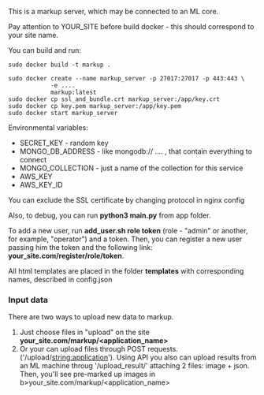 This is a markup server, which may be connected to an ML core.


Pay attention to YOUR_SITE before build docker - this should correspond to your site name.

You can build and run:

```
sudo docker build -t markup .

sudo docker create --name markup_server -p 27017:27017 -p 443:443 \
            -e ....
            markup:latest
sudo docker cp ssl_and_bundle.crt markup_server:/app/key.crt
sudo docker cp key.pem markup_server:/app/key.pem
sudo docker start markup_server
```

Environmental variables:
   - SECRET_KEY - random key
   - MONGO_DB_ADDRESS - like mongodb:// ....  , that contain everything to connect
   - MONGO_COLLECTION - just a name of the collection for this service
   - AWS_KEY
   - AWS_KEY_ID

You can exclude the SSL certificate by changing protocol in nginx config

Also, to debug, you can run <b>python3 main.py</b> from app folder.

To add a new user, run <b>add_user.sh role token</b> (role - "admin" or another, for example, "operator") and a token. Then, you can register a new user passing him the token and the following link: <b>your_site.com/register/role/token</b>.

All html templates are placed in the folder <b>templates</b> with corresponding names, described in config.json

<h3>Input data</h3>

There are two ways to upload new data to markup. 
1) Just choose files in "upload" on the site <b>your_site.com/markup/<application_name></b>
2) Or your can upload files through POST requests. ('/upload/<string:application>'). Using API you also can upload results from an ML machine throug '/upload_result/<application>' attaching 2 files: image + json. Then, you'll see pre-marked up images in b>your_site.com/markup/<application_name></b>
